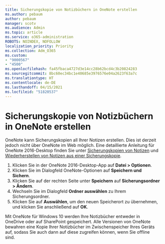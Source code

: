 ```yaml
---
title: Sicherungskopie von Notizbüchern in OneNote erstellen
ms.author: pebaum
author: pebaum
manager: scotv
ms.audience: Admin
ms.topic: article
ms.service: o365-administration
ROBOTS: NOINDEX, NOFOLLOW
localization_priority: Priority
ms.collection: Adm_O365
ms.custom:
- "9000567"
- "4500"
ms.openlocfilehash: fa45fbaca4727d3e14cc28b62bcd4c3b20824283
ms.sourcegitcommit: 8bc60ec34bc1e40685e3976576e04a2623f63a7c
ms.translationtype: HT
ms.contentlocale: de-DE
ms.lasthandoff: 04/15/2021
ms.locfileid: "51820537"
---
```

# <a name="backup-notebooks-in-onenote"></a>Sicherungskopie von Notizbüchern in OneNote erstellen

OneNote kann Sicherungskopien all Ihrer Notizen erstellen. Dies ist derzeit jedoch nicht über OneNote im Web möglich. Eine detaillierte Anleitung für OneNote 2016-Desktop finden Sie unter [Sicherungskopien von Notizen](https://support.office.com/article/back-up-notes-f58b34b0-611d-435e-87fa-7942a1767af4#id0eaabaaa=2016,_2013,_2010) und [Wiederherstellen von Notizen aus einer Sicherungskopie](https://support.microsoft.com/office/5daf9cb0-6769-4998-a5de-f044fdd0d831).

1. Klicken Sie in der OneNote 2016-Desktop-App auf **Datei > Optionen**.
2. Klicken Sie im Dialogfeld OneNote-Optionen auf **Speichern und Sichern**.
3. Klicken Sie auf der rechten Seite unter **Speichern** auf **Sicherungsordner > Ändern**.
4. Wechseln Sie im Dialogfeld **Ordner auswählen** zu Ihrem Sicherungsordner.
5. Klicken Sie auf **Auswählen**, um den neuen Speicherort zu übernehmen, und klicken Sie anschließend auf **OK**.

Mit OneNote für Windows 10 werden Ihre Notizbücher entweder in OneDrive oder auf SharePoint gespeichert. Alle Versionen von OneNote bewahren eine Kopie Ihrer Notizbücher im Zwischenspeicher Ihres Geräts auf, sodass Sie auch dann auf diese zugreifen können, wenn Sie offline sind.
